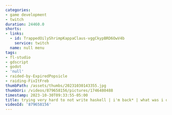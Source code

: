 ```yaml
---
categories:
- game development
- twitch
duration: 24460.0
shorts:
- links:
  - id: TrappedOilyShrimpKappaClaus-vggCkypBRD6OwV4b
    service: twitch
  name: null menu
tags:
- fl-studio
- gdscript
- godot
- 'null'
- raided-by-ExpiredPopsicle
- raiding-FixItFreb
thumbPath: /assets/thumbs/20231030143355.jpg
thumbUri: /videos/879658156/pictures/1746480488
timestamp: 2023-10-30T09:33:55-05:00
title: trying very hard to not write haskell | i'm back* | what was i doing again
videoId: '879658156'
---
```

